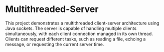# Multithreaded-Server
This project demonstrates a multithreaded client-server architecture using Java sockets. The server is capable of handling multiple clients simultaneously, with each client connection managed in its own thread. Clients can request different tasks, such as reading a file, echoing a message, or requesting the current server time.
